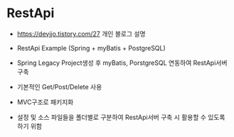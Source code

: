 # RestApi

- https://devjjo.tistory.com/27 개인 블로그 설명 

- RestApi Example (Spring + myBatis + PostgreSQL)

- Spring Legacy Project생성 후 myBatis, PorstgreSQL 연동하여 RestApi서버 구축

- 기본적인 Get/Post/Delete 사용

- MVC구조로 패키지화

- 설정 및 소스 파일들을 폴더별로 구분하여 RestApi서버 구축 시 활용할 수 있도록 하기 위함


